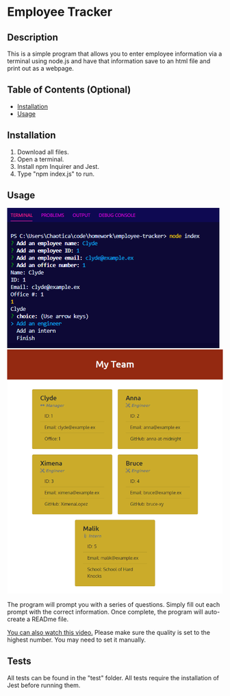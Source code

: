 # Employee Tracker

## Description
  
This is a simple program that allows you to enter employee information via a terminal using node.js and have that information save to an html file and print out as a webpage.

## Table of Contents (Optional)
- [Installation](#installation)
- [Usage](#usage)

## Installation
1) Download all files. 
2) Open a terminal. 
3) Install npm Inquirer and Jest. 
4) Type "npm index.js" to run.

## Usage

![Terminal Screenshot](/screenshots/screenshot1.png?raw=true)
![Webpage Screenshot](/screenshots/screenshot2.png?raw=true)

The program will prompt you with a series of questions. Simply fill out each prompt with the correct information. Once complete, the program will auto-create a READme file. 

[You can also watch this video.](https://drive.google.com/file/d/16L4oNw2tK6cw0sX7LST4doKRUvgnUanc/view?usp=sharing)
Please make sure the quality is set to the highest number. You may need to set it manually.

## Tests
All tests can be found in the "test" folder. All tests require the installation of Jest before running them.
